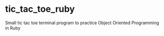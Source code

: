 # tic_tac_toe_ruby
Small tic tac toe terminal program to practice Object Oriented Programming in Ruby
